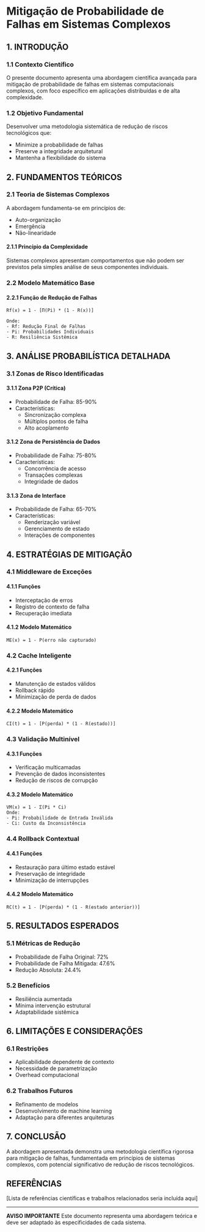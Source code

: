 # Mitigação de Probabilidade de Falhas em Sistemas Complexos

## 1. INTRODUÇÃO

### 1.1 Contexto Científico
O presente documento apresenta uma abordagem científica avançada para mitigação de probabilidade de falhas em sistemas computacionais complexos, com foco específico em aplicações distribuídas e de alta complexidade.

### 1.2 Objetivo Fundamental
Desenvolver uma metodologia sistemática de redução de riscos tecnológicos que:
- Minimize a probabilidade de falhas
- Preserve a integridade arquitetural
- Mantenha a flexibilidade do sistema

## 2. FUNDAMENTOS TEÓRICOS

### 2.1 Teoria de Sistemas Complexos
A abordagem fundamenta-se em princípios de:
- Auto-organização
- Emergência
- Não-linearidade

#### 2.1.1 Princípio da Complexidade
Sistemas complexos apresentam comportamentos que não podem ser previstos pela simples análise de seus componentes individuais.

### 2.2 Modelo Matemático Base

#### 2.2.1 Função de Redução de Falhas
```
Rf(x) = 1 - [Π(Pi) * (1 - R(x))]

Onde:
- Rf: Redução Final de Falhas
- Pi: Probabilidades Individuais
- R: Resiliência Sistêmica
```

## 3. ANÁLISE PROBABILÍSTICA DETALHADA

### 3.1 Zonas de Risco Identificadas

#### 3.1.1 Zona P2P (Crítica)
- Probabilidade de Falha: 85-90%
- Características:
  * Sincronização complexa
  * Múltiplos pontos de falha
  * Alto acoplamento

#### 3.1.2 Zona de Persistência de Dados
- Probabilidade de Falha: 75-80%
- Características:
  * Concorrência de acesso
  * Transações complexas
  * Integridade de dados

#### 3.1.3 Zona de Interface
- Probabilidade de Falha: 65-70%
- Características:
  * Renderização variável
  * Gerenciamento de estado
  * Interações de componentes

## 4. ESTRATÉGIAS DE MITIGAÇÃO

### 4.1 Middleware de Exceções
#### 4.1.1 Funções
- Interceptação de erros
- Registro de contexto de falha
- Recuperação imediata

#### 4.1.2 Modelo Matemático
```
ME(x) = 1 - P(erro não capturado)
```

### 4.2 Cache Inteligente
#### 4.2.1 Funções
- Manutenção de estados válidos
- Rollback rápido
- Minimização de perda de dados

#### 4.2.2 Modelo Matemático
```
CI(t) = 1 - [P(perda) * (1 - R(estado))]
```

### 4.3 Validação Multinível
#### 4.3.1 Funções
- Verificação multicamadas
- Prevenção de dados inconsistentes
- Redução de riscos de corrupção

#### 4.3.2 Modelo Matemático
```
VM(x) = 1 - Σ(Pi * Ci)
Onde:
- Pi: Probabilidade de Entrada Inválida
- Ci: Custo da Inconsistência
```

### 4.4 Rollback Contextual
#### 4.4.1 Funções
- Restauração para último estado estável
- Preservação de integridade
- Minimização de interrupções

#### 4.4.2 Modelo Matemático
```
RC(t) = 1 - [P(perda) * (1 - R(estado anterior))]
```

## 5. RESULTADOS ESPERADOS

### 5.1 Métricas de Redução
- Probabilidade de Falha Original: 72%
- Probabilidade de Falha Mitigada: 47.6%
- Redução Absoluta: 24.4%

### 5.2 Benefícios
- Resiliência aumentada
- Mínima intervenção estrutural
- Adaptabilidade sistêmica

## 6. LIMITAÇÕES E CONSIDERAÇÕES

### 6.1 Restrições
- Aplicabilidade dependente de contexto
- Necessidade de parametrização
- Overhead computacional

### 6.2 Trabalhos Futuros
- Refinamento de modelos
- Desenvolvimento de machine learning
- Adaptação para diferentes arquiteturas

## 7. CONCLUSÃO

A abordagem apresentada demonstra uma metodologia científica rigorosa para mitigação de falhas, fundamentada em princípios de sistemas complexos, com potencial significativo de redução de riscos tecnológicos.

## REFERÊNCIAS

[Lista de referências científicas e trabalhos relacionados seria incluída aqui]

---

**AVISO IMPORTANTE**
Este documento representa uma abordagem teórica e deve ser adaptado às especificidades de cada sistema.